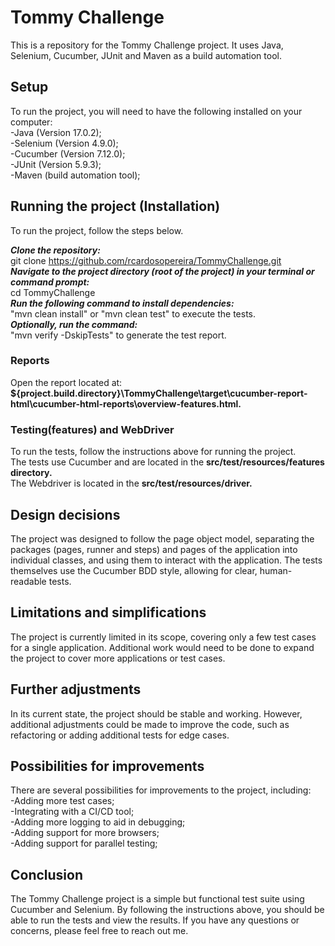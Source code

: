 # Tommy Challenge
This is a repository for the Tommy Challenge project. It uses Java, Selenium, Cucumber, JUnit and Maven as a build automation tool.

## Setup
To run the project, you will need to have the following installed on your computer:<br/>
-Java (Version 17.0.2);<br/>
-Selenium (Version 4.9.0);<br/>
-Cucumber (Version 7.12.0);<br/>
-JUnit (Version 5.9.3);<br/>
-Maven (build automation tool);<br/>

## Running the project (Installation)
To run the project, follow the steps below.

***Clone the repository: <br/>*** 
git clone <https://github.com/rcardosopereira/TommyChallenge.git> <br/>
***Navigate to the project directory (root of the project) in your terminal or command prompt: <br />***
cd TommyChallenge <br/>
***Run the following command to install dependencies:<br />***
"mvn clean install" or "mvn clean test" to execute the tests. <br/>
***Optionally, run the command: <br/>***
"mvn verify -DskipTests" to generate the test report.<br />

### Reports
Open the report located at:<br />
**${project.build.directory}\TommyChallenge\target\cucumber-report-html\cucumber-html-reports\overview-features.html.<br />**

### Testing(features) and WebDriver
To run the tests, follow the instructions above for running the project. <br />
The tests use Cucumber and are located in the **src/test/resources/features directory.**<br />
The Webdriver is located in the **src/test/resources/driver.**<br />

## Design decisions
The project was designed to follow the page object model, separating the packages (pages, runner and steps) and pages of the application into individual classes, and using them to interact with the application. The tests themselves use the Cucumber BDD style, allowing for clear, human-readable tests.

## Limitations and simplifications
The project is currently limited in its scope, covering only a few test cases for a single application. Additional work would need to be done to expand the project to cover more applications or test cases.

## Further adjustments
In its current state, the project should be stable and working. However, additional adjustments could be made to improve the code, such as refactoring or adding additional tests for edge cases.

## Possibilities for improvements
There are several possibilities for improvements to the project, including:<br />
-Adding more test cases;<br />
-Integrating with a CI/CD tool;<br />
-Adding more logging to aid in debugging;<br />
-Adding support for more browsers;<br />
-Adding support for parallel testing;<br />

## Conclusion
The Tommy Challenge project is a simple but functional test suite using Cucumber and Selenium. By following the instructions above, you should be able to run the tests and view the results. If you have any questions or concerns, please feel free to reach out me.

